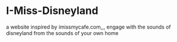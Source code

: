 # I-Miss-Disneyland
a website inspired by imissmycafe.com,,, engage with the sounds of disneyland from the sounds of your own home
